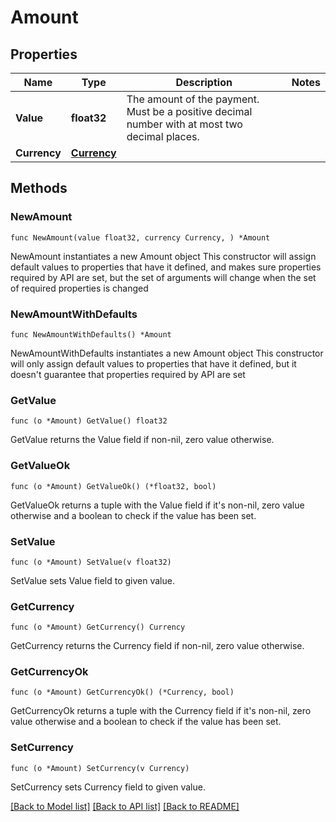 # Amount

## Properties

Name | Type | Description | Notes
------------ | ------------- | ------------- | -------------
**Value** | **float32** | The amount of the payment. Must be a positive decimal number with at most two decimal places. | 
**Currency** | [**Currency**](Currency.md) |  | 

## Methods

### NewAmount

`func NewAmount(value float32, currency Currency, ) *Amount`

NewAmount instantiates a new Amount object
This constructor will assign default values to properties that have it defined,
and makes sure properties required by API are set, but the set of arguments
will change when the set of required properties is changed

### NewAmountWithDefaults

`func NewAmountWithDefaults() *Amount`

NewAmountWithDefaults instantiates a new Amount object
This constructor will only assign default values to properties that have it defined,
but it doesn't guarantee that properties required by API are set

### GetValue

`func (o *Amount) GetValue() float32`

GetValue returns the Value field if non-nil, zero value otherwise.

### GetValueOk

`func (o *Amount) GetValueOk() (*float32, bool)`

GetValueOk returns a tuple with the Value field if it's non-nil, zero value otherwise
and a boolean to check if the value has been set.

### SetValue

`func (o *Amount) SetValue(v float32)`

SetValue sets Value field to given value.


### GetCurrency

`func (o *Amount) GetCurrency() Currency`

GetCurrency returns the Currency field if non-nil, zero value otherwise.

### GetCurrencyOk

`func (o *Amount) GetCurrencyOk() (*Currency, bool)`

GetCurrencyOk returns a tuple with the Currency field if it's non-nil, zero value otherwise
and a boolean to check if the value has been set.

### SetCurrency

`func (o *Amount) SetCurrency(v Currency)`

SetCurrency sets Currency field to given value.



[[Back to Model list]](../README.md#documentation-for-models) [[Back to API list]](../README.md#documentation-for-api-endpoints) [[Back to README]](../README.md)


